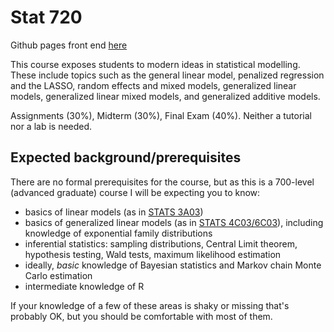 # Stat 720

Github pages front end [here](https://bbolker.github.io/stats720)

This course exposes students to modern ideas in statistical modelling. These include topics such as the general linear
model, penalized regression and the LASSO, random effects and mixed models, generalized linear models, generalized
linear mixed models, and generalized additive models.

Assignments (30%), Midterm (30%), Final Exam (40%). Neither a tutorial nor a lab is needed.

## Expected background/prerequisites

There are no formal prerequisites for the course, but as this is a 700-level (advanced graduate) course I will be expecting you to know:

- basics of linear models (as in [STATS 3A03](https://academiccalendars.romcmaster.ca/preview_course_nopop.php?catoid=53&coid=266607))
- basics of generalized linear models (as in [STATS 4C03/6C03](https://academiccalendars.romcmaster.ca/preview_course_nopop.php?catoid=53&coid=266618)), including knowledge of exponential family distributions
- inferential statistics: sampling distributions, Central Limit theorem, hypothesis testing, Wald tests, maximum likelihood estimation
- ideally, *basic* knowledge of Bayesian statistics and Markov chain Monte Carlo estimation
- intermediate knowledge of R

If your knowledge of a few of these areas is shaky or missing that's probably OK, but you should be comfortable with most of them.






